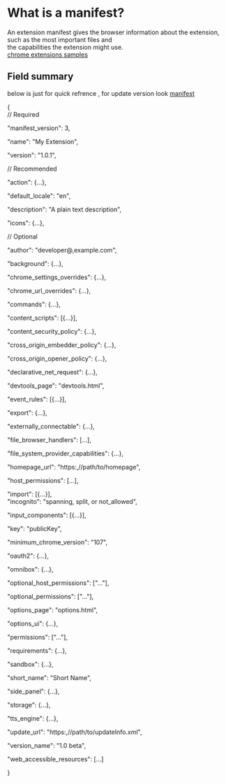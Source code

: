 # What is a manifest?

An extension manifest gives the browser information about the extension, such as the most important files and   
the capabilities the extension might use.  
[chrome extensions samples](https://github.com/GoogleChrome/chrome-extensions-samples)   


## Field summary
below is just for quick refrence , for update version look [manifest](https://developer.chrome.com/docs/extensions/mv3/manifest/)  


{  
  // Required  
  
  "manifest_version": 3,  
  
  "name": "My Extension",  
  
  "version": "1.0.1",  
  

  // Recommended  
  
  "action": {...},  
  
  "default_locale": "en",  
  
  "description": "A plain text description",  
  
  "icons": {...},  
  

  // Optional  
  
  "author": "developer@,example.com",  
  
  
  "background": {...},  
  
  "chrome_settings_overrides": {...},  
  
  "chrome_url_overrides": {...},  
  
  "commands": {...},  
  
  "content_scripts": [{...}],  
  
  "content_security_policy": {...},  
  
  "cross_origin_embedder_policy": {...},  
  
  "cross_origin_opener_policy": {...},  
  
  "declarative_net_request": {...},  
  
  "devtools_page": "devtools.html",  
  
  "event_rules": [{...}],  
  
  "export": {...},  
  
  "externally_connectable": {...},  
  
  "file_browser_handlers": [...],  
  
  "file_system_provider_capabilities": {...},  
  
  "homepage_url": "https:,//path/to/homepage",  
  
  "host_permissions": [...],  
  
  "import": [{...}],  
  "incognito": "spanning, split, or not_allowed",  
  
  "input_components": [{...}],  
  
  "key": "publicKey",  
  
  "minimum_chrome_version": "107",  
  
  "oauth2": {...},  
  
  "omnibox": {...},  
  
  "optional_host_permissions": ["..."],  
  
  "optional_permissions": ["..."],  
  
  "options_page": "options.html",  
  
  "options_ui": {...},  
  
  "permissions": ["..."],  
  
  "requirements": {...},  
  
  "sandbox": {...},  
  
  "short_name": "Short Name",  
  
  "side_panel": {...},  
  
  "storage": {...},  
  
  "tts_engine": {...},  
  
  "update_url": "https:,//path/to/updateInfo.xml",  
  
  "version_name": "1.0 beta",  
  
  "web_accessible_resources": [...]  
  
}  




